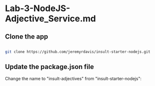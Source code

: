 # Lab-3-NodeJS-Adjective_Service.md

## Clone the app

```bash

git clone https://github.com/jeremyrdavis/insult-starter-nodejs.git

```

## Update the package.json file

Change the name to "insult-adjectives"  from "insult-starter-nodejs":

```json
